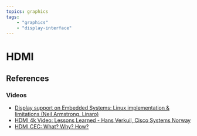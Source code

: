 ```yaml
---
topics: graphics
tags:
    - "graphics"
    - "display-interface"
---
```


# HDMI

## References

### Videos

- [Display support on Embedded Systems: Linux implementation & limitations (Neil Armstrong, Linaro)](https://youtu.be/pHaUQsByb5M)
- [HDMI 4k Video: Lessons Learned - Hans Verkuil, Cisco Systems Norway](https://youtu.be/c74Gya5bhNU)
- [HDMI CEC: What? Why? How?](https://youtu.be/Q6S2FabX2WA)
